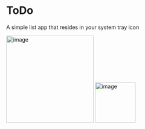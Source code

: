 # ToDo
A simple list app that resides in your system tray icon


<img width="231" alt="image" src="https://github.com/revoconner/ToDo/assets/88772846/19663c43-fb1b-42b5-aa51-fdecd5999f66">
<img width="107" alt="image" src="https://github.com/revoconner/ToDo/assets/88772846/480c8db7-cc00-4f35-b4f4-f3e67fbd25cb">
